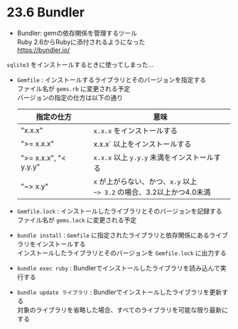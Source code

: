 # 23.6 Bundler

- Bundler: gemの依存関係を管理するツール  
    Ruby 2.6からRubyに添付されるようになった  
    https://bundler.io/

`sqlite3` をインストールするときに使ってしまった…

- `Gemfile` : インストールするライブラリとそのバージョンを指定する  
    ファイル名が `gems.rb` に変更される予定  
    バージョンの指定の仕方は以下の通り

    指定の仕方 | 意味
    --- | ---
    "x.x.x" | `x.x.x` をインストールする
    ">= x.x.x" | x.x.x` 以上をインストールする
    ">= x.x.x", "< y.y.y" | `x.x.x` 以上 `y.y.y` 未満をインストールする
    "~> x.y" | `x` が上がらない、かつ、`x.y` 以上<br />`~> 3.2` の場合、3.2以上かつ4.0未満

- `Gemfile.lock` : インストールしたライブラリとそのバージョンを記録する  
    ファイル名が `gems.lock` に変更される予定

- `bundle install` : `Gemfile` に指定されたライブラリと依存関係にあるライブラリをインストールする  
    インストールしたライブラリとそのバージョンを `Gemfile.lock` に出力する

- `bundle exec ruby` : Bundlerでインストールしたライブラリを読み込んで実行する

- `bundle update ライブラリ` : Bundlerでインストールしたライブラリを更新する  
    対象のライブラリを省略した場合、すべてのライブラリを可能な限り最新にする

